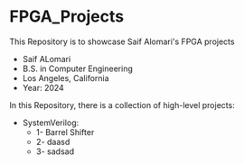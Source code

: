 # FPGA_Projects

This Repository is to showcase Saif Alomari's FPGA projects

- Saif ALomari
- B.S. in Computer Engineering 
- Los Angeles, California
- Year: 2024


In this Repository, there is a collection of high-level projects: 

- SystemVerilog:
    - 1- Barrel Shifter
    - 2- daasd
    - 3- sadsad
